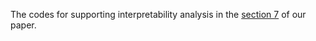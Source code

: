 The codes for supporting interpretability analysis in the [section 7](https://arxiv.org/html/2502.11387v1#S7) of our paper.
